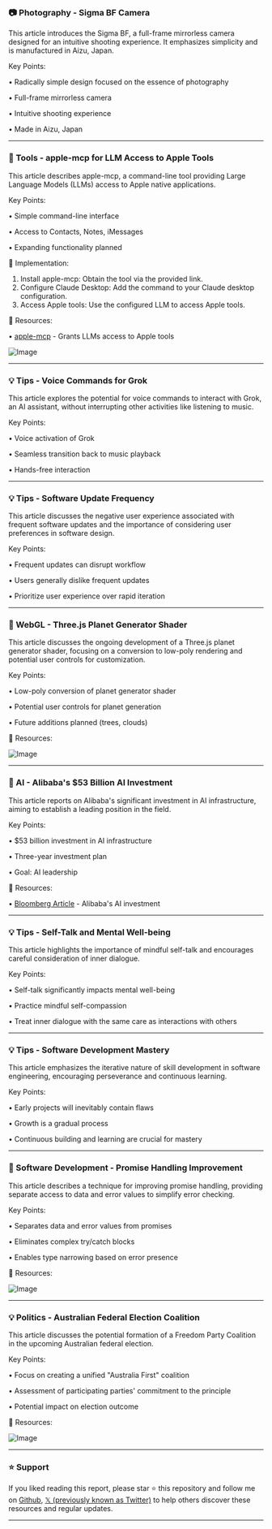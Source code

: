 ### 📷 Photography - Sigma BF Camera

This article introduces the Sigma BF, a full-frame mirrorless camera designed for an intuitive shooting experience.  It emphasizes simplicity and is manufactured in Aizu, Japan.

Key Points:

• Radically simple design focused on the essence of photography


• Full-frame mirrorless camera


• Intuitive shooting experience


• Made in Aizu, Japan



---

### 🚀 Tools - apple-mcp for LLM Access to Apple Tools

This article describes apple-mcp, a command-line tool providing Large Language Models (LLMs) access to Apple native applications.

Key Points:

• Simple command-line interface


• Access to Contacts, Notes, iMessages


• Expanding functionality planned



🚀 Implementation:

1. Install apple-mcp: Obtain the tool via the provided link.
2. Configure Claude Desktop: Add the command to your Claude desktop configuration.
3. Access Apple tools: Use the configured LLM to access Apple tools.


🔗 Resources:

• [apple-mcp](http://git.new/apple-mcp) - Grants LLMs access to Apple tools

![Image](https://pbs.twimg.com/media/GkMF9BKbUAEg4b8?format=jpg&name=small)


---

### 💡 Tips - Voice Commands for Grok

This article explores the potential for voice commands to interact with Grok, an AI assistant, without interrupting other activities like listening to music.

Key Points:

• Voice activation of Grok


• Seamless transition back to music playback


• Hands-free interaction



---

### 💡 Tips - Software Update Frequency

This article discusses the negative user experience associated with frequent software updates and the importance of considering user preferences in software design.

Key Points:

• Frequent updates can disrupt workflow


• Users generally dislike frequent updates


• Prioritize user experience over rapid iteration



---

### 🤖 WebGL - Three.js Planet Generator Shader

This article discusses the ongoing development of a Three.js planet generator shader, focusing on a conversion to low-poly rendering and potential user controls for customization.

Key Points:

• Low-poly conversion of planet generator shader


• Potential user controls for planet generation


• Future additions planned (trees, clouds)


🔗 Resources:

![Image](https://pbs.twimg.com/ext_tw_video_thumb/1893878032567341056/pu/img/2tIbthWifBCdFcU9.jpg)


---

### 🤖 AI - Alibaba's $53 Billion AI Investment

This article reports on Alibaba's significant investment in AI infrastructure, aiming to establish a leading position in the field.

Key Points:

• $53 billion investment in AI infrastructure


• Three-year investment plan


• Goal: AI leadership


🔗 Resources:

• [Bloomberg Article](https://bloomberg.com/news/articles/2025-02-24/alibaba-to-spend-53-billion-on-ai-infrastructure-in-big-pivot…) - Alibaba's AI investment


---

### 💡 Tips - Self-Talk and Mental Well-being

This article highlights the importance of mindful self-talk and encourages careful consideration of inner dialogue.

Key Points:

• Self-talk significantly impacts mental well-being


•  Practice mindful self-compassion


• Treat inner dialogue with the same care as interactions with others



---

### 💡 Tips - Software Development Mastery

This article emphasizes the iterative nature of skill development in software engineering, encouraging perseverance and continuous learning.

Key Points:

• Early projects will inevitably contain flaws


• Growth is a gradual process


• Continuous building and learning are crucial for mastery



---

### 🤖 Software Development - Promise Handling Improvement

This article describes a technique for improving promise handling, providing separate access to data and error values to simplify error checking.

Key Points:

• Separates data and error values from promises


• Eliminates complex try/catch blocks


• Enables type narrowing based on error presence

🔗 Resources:

![Image](https://pbs.twimg.com/media/GkhTdSyXIAEcU0M?format=jpg&name=small)


---

### 💡 Politics - Australian Federal Election Coalition

This article discusses the potential formation of a Freedom Party Coalition in the upcoming Australian federal election.

Key Points:

• Focus on creating a unified "Australia First" coalition


• Assessment of participating parties' commitment to the principle


• Potential impact on election outcome


🔗 Resources:

![Image](https://pbs.twimg.com/media/GkhTAgfbcAAc5G9?format=jpg&name=small)


---

### ⭐️ Support

If you liked reading this report, please star ⭐️ this repository and follow me on [Github](https://github.com/Drix10), [𝕏 (previously known as Twitter)](https://x.com/DRIX_10_) to help others discover these resources and regular updates.

---